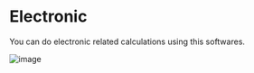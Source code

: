 # Electronic
You can do electronic related calculations using this softwares.

![image](https://user-images.githubusercontent.com/73831309/212839107-d5ce45d1-cce4-4a88-b207-d4018cbc30d3.png)
